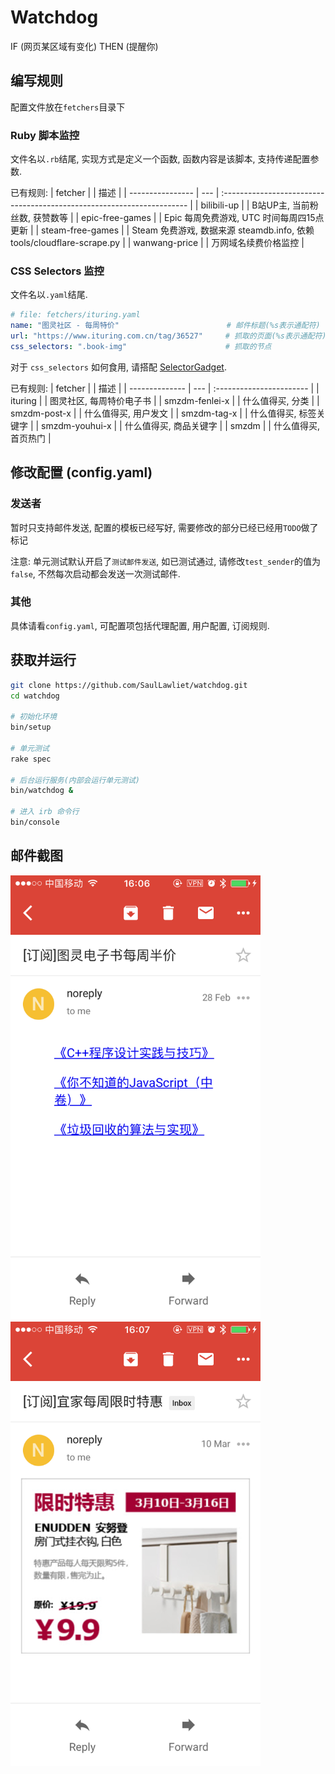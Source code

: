# Watchdog

IF (网页某区域有变化) THEN (提醒你)

## 编写规则

配置文件放在`fetchers`目录下

### Ruby 脚本监控

文件名以`.rb`结尾, 实现方式是定义一个函数, 函数内容是该脚本, 支持传递配置参数.

已有规则:
|     fetcher      |     |                                  描述                                  |
| ---------------- | --- | :--------------------------------------------------------------------- |
| bilibili-up      |     | B站UP主, 当前粉丝数, 获赞数等                                          |
| epic-free-games  |     | Epic 每周免费游戏, UTC 时间每周四15点更新                              |
| steam-free-games |     | Steam 免费游戏, 数据来源 steamdb.info, 依赖 tools/cloudflare-scrape.py |
| wanwang-price    |     | 万网域名续费价格监控                                                   |

### CSS Selectors 监控

文件名以`.yaml`结尾.

``` yaml
# file: fetchers/ituring.yaml
name: "图灵社区 - 每周特价"                        # 邮件标题(%s表示通配符)
url: "https://www.ituring.com.cn/tag/36527"     # 抓取的页面(%s表示通配符)
css_selectors: ".book-img"                      # 抓取的节点
```

对于 `css_selectors` 如何食用, 请搭配
[SelectorGadget](https://chrome.google.com/webstore/detail/selectorgadget/mhjhnkcfbdhnjickkkdbjoemdmbfginb).

已有规则:
|    fetcher     |     |           描述           |
| -------------- | --- | :----------------------- |
| ituring        |     | 图灵社区, 每周特价电子书 |
| smzdm-fenlei-x |     | 什么值得买, 分类         |
| smzdm-post-x   |     | 什么值得买, 用户发文     |
| smzdm-tag-x    |     | 什么值得买, 标签关键字   |
| smzdm-youhui-x |     | 什么值得买, 商品关键字   |
| smzdm          |     | 什么值得买, 首页热门     |

## 修改配置 (config.yaml)

### 发送者

暂时只支持邮件发送, 配置的模板已经写好, 需要修改的部分已经已经用`TODO`做了标记

注意: 单元测试默认开启了`测试邮件发送`, 如已测试通过, 请修改`test_sender`的值为`false`,
不然每次启动都会发送一次测试邮件.

### 其他

具体请看`config.yaml`, 可配置项包括代理配置, 用户配置, 订阅规则.

## 获取并运行

``` bash
git clone https://github.com/SaulLawliet/watchdog.git
cd watchdog

# 初始化环境
bin/setup

# 单元测试
rake spec

# 后台运行服务(内部会运行单元测试)
bin/watchdog &

# 进入 irb 命令行
bin/console
```

## 邮件截图

<img src="screenshots/ituring.png" width="400px" /> <img src="screenshots/ikea.png" width="400px" />
